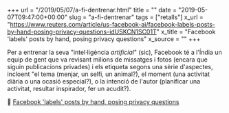 +++
url = "/2019/05/07/a-fi-dentrenar.html"
title = ""
date = "2019-05-07T09:47:00+00:00"
slug = "a-fi-dentrenar"
tags = ["retalls"]
x_url = "https://www.reuters.com/article/us-facebook-ai/facebook-labels-posts-by-hand-posing-privacy-questions-idUSKCN1SC01T"
x_title = "Facebook 'labels' posts by hand, posing privacy questions"
x_source = ""
+++

Per a entrenar la seva "intel·ligència *artificial*" (sic), Facebook té a l'Índia un equip de gent que va revisant milions de missatges i fotos (encara que siguin publicacions privades) i els etiqueta segons una sèrie d'aspectes, incloent "el tema  (menjar, un selfi, un animal?), el moment (una activitat diària o una ocasió especial?), o la intenció de l'autor (planificar una activitat, resultar inspirador, fer un acudit?).

📎 [Facebook 'labels' posts by hand, posing privacy questions](https://www.reuters.com/article/us-facebook-ai/facebook-labels-posts-by-hand-posing-privacy-questions-idUSKCN1SC01T)
